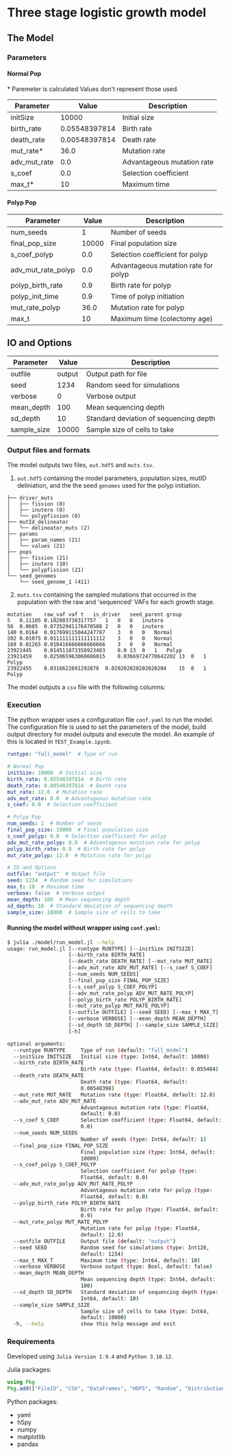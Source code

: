 # Three stage logistic growth model

## The Model

### Parameters

#### Normal Pop

\* Paremeter is calculated
Values don't represent those used.

| Parameter        | Value          | Description                   |
|------------------|----------------|-------------------------------|
| initSize         | 10000          | Initial size                  |
| birth_rate       | 0.05548397814  | Birth rate                    |
| death_rate       | 0.00548397814  | Death rate                    |
| mut_rate*         | 36.0           | Mutation rate                 |
| adv_mut_rate     | 0.0            | Advantageous mutation rate    |
| s_coef           | 0.0            | Selection coefficient         |
| max_t*        | 10      | Maximum time                    |

#### Polyp Pop

| Parameter              | Value          | Description                        |
|------------------------|----------------|------------------------------------|
| num_seeds              | 1              | Number of seeds                    |
| final_pop_size         | 10000          | Final population size              |
| s_coef_polyp           | 0.0            | Selection coefficient for polyp    |
| adv_mut_rate_polyp     | 0.0            | Advantageous mutation rate for polyp |
| polyp_birth_rate       | 0.9            | Birth rate for polyp               |
| polyp_init_time        | 0.9            | Time of polyp initiation           |
| mut_rate_polyp         | 36.0           | Mutation rate for polyp            |
| max_t        | 10      | Maximum time (colectomy age)                    |

## IO and Options

| Parameter    | Value   | Description                     |
|--------------|---------|---------------------------------|
| outfile      | output  | Output path for file                     |
| seed         | 1234    | Random seed for simulations     |
| verbose      | 0       | Verbose output                  |
| mean_depth   | 100     | Mean sequencing depth           |
| sd_depth     | 10      | Standard deviation of sequencing depth |
| sample_size  | 10000   | Sample size of cells to take    |

### Output files and formats

The model outputs two files, `out.hdf5` and `muts.tsv`.

1. `out.hdf5` containing the model parameters, population sizes, mutID deliniation, and the the seed `genomes` used for the polyp initiation.

```
├── driver_muts
│   ├── fission (0)
│   ├── inutero (0)
│   └── polypfission (0)
├── mutId_delineator
│   └── delineator_muts (2)
├── params
│   ├── param_names (21)
│   └── values (21)
├── pops
│   ├── fission (21)
│   ├── inutero (10)
│   └── polypfission (21)
└── seed_genomes
    └── seed_genome_1 (411)
```

2. `muts.tsv` containing the sampled mutations that occurred in the population with the raw and 'sequenced' VAFs for each growth stage.

```
mutation	raw_vaf	vaf	t	is_driver	seed_parent	group
5	0.11105	0.102803738317757	1	0	0	inutero
56	0.0605	0.07352941176470588	2	0	0	inutero
140	0.0164	0.017699115044247787	3	0	0	Normal
202	0.01075	0.011111111111111112	3	0	0	Normal
169	0.01265	0.010416666666666666	3	0	0	Normal
23921445	0.014511873350923483	0.0	13	0	1	Polyp
23921459	0.025065963060686015	0.03669724770642202	13	0	1	Polyp
23922455	0.0316622691292876	0.020202020202020204	15	0	1	Polyp
```

The model outputs a `csv` file with the following columns:

### Execution

The python wrapper uses a configuration file `conf.yaml` to run the model. The configuration file is used to set the parameters of the model, build output directory for model outputs and execute the model. An example of this is located in `TEST_Example.ipynb`.

```yaml
runtype: "full_model"  # Type of run

# Normal Pop
initSize: 10000  # Initial size
birth_rate: 0.05548397814  # Birth rate
death_rate: 0.00548397814  # Death rate
mut_rate: 12.0  # Mutation rate
adv_mut_rate: 0.0  # Advantageous mutation rate
s_coef: 0.0  # Selection coefficient

# Polyp Pop
num_seeds: 1  # Number of seeds
final_pop_size: 10000  # Final population size
s_coef_polyp: 0.0  # Selection coefficient for polyp
adv_mut_rate_polyp: 0.0  # Advantageous mutation rate for polyp
polyp_birth_rate: 0.9  # Birth rate for polyp
mut_rate_polyp: 12.0  # Mutation rate for polyp

# IO and Options
outfile: "output"  # Output file
seed: 1234  # Random seed for simulations
max_t: 10  # Maximum time
verbose: false  # Verbose output
mean_depth: 100  # Mean sequencing depth
sd_depth: 10  # Standard deviation of sequencing depth
sample_size: 10000  # Sample size of cells to take
```

#### Running the model without wrapper using `conf.yaml`:

```bash
$ julia ./model/run_model.jl --help
usage: run_model.jl [--runtype RUNTYPE] [--initSize INITSIZE]
                    [--birth_rate BIRTH_RATE]
                    [--death_rate DEATH_RATE] [--mut_rate MUT_RATE]
                    [--adv_mut_rate ADV_MUT_RATE] [--s_coef S_COEF]
                    [--num_seeds NUM_SEEDS]
                    [--final_pop_size FINAL_POP_SIZE]
                    [--s_coef_polyp S_COEF_POLYP]
                    [--adv_mut_rate_polyp ADV_MUT_RATE_POLYP]
                    [--polyp_birth_rate POLYP_BIRTH_RATE]
                    [--mut_rate_polyp MUT_RATE_POLYP]
                    [--outfile OUTFILE] [--seed SEED] [--max_t MAX_T]
                    [--verbose VERBOSE] [--mean_depth MEAN_DEPTH]
                    [--sd_depth SD_DEPTH] [--sample_size SAMPLE_SIZE]
                    [-h]

optional arguments:
  --runtype RUNTYPE     Type of run (default: "full_model")
  --initSize INITSIZE   Initial size (type: Int64, default: 10000)
  --birth_rate BIRTH_RATE
                        Birth rate (type: Float64, default: 0.055484)
  --death_rate DEATH_RATE
                        Death rate (type: Float64, default:
                        0.00548398)
  --mut_rate MUT_RATE   Mutation rate (type: Float64, default: 12.0)
  --adv_mut_rate ADV_MUT_RATE
                        Advantageous mutation rate (type: Float64,
                        default: 0.0)
  --s_coef S_COEF       Selection coefficient (type: Float64, default:
                        0.0)
  --num_seeds NUM_SEEDS
                        Number of seeds (type: Int64, default: 1)
  --final_pop_size FINAL_POP_SIZE
                        Final population size (type: Int64, default:
                        10000)
  --s_coef_polyp S_COEF_POLYP
                        Selection coefficient for polyp (type:
                        Float64, default: 0.0)
  --adv_mut_rate_polyp ADV_MUT_RATE_POLYP
                        Advantageous mutation rate for polyp (type:
                        Float64, default: 0.0)
  --polyp_birth_rate POLYP_BIRTH_RATE
                        Birth rate for polyp (type: Float64, default:
                        0.9)
  --mut_rate_polyp MUT_RATE_POLYP
                        Mutation rate for polyp (type: Float64,
                        default: 12.0)
  --outfile OUTFILE     Output file (default: "output")
  --seed SEED           Random seed for simulations (type: Int128,
                        default: 1234)
  --max_t MAX_T         Maximum time (type: Int64, default: 10)
  --verbose VERBOSE     Verbose output (type: Bool, default: false)
  --mean_depth MEAN_DEPTH
                        Mean sequencing depth (type: Int64, default:
                        100)
  --sd_depth SD_DEPTH   Standard deviation of sequencing depth (type:
                        Int64, default: 10)
  --sample_size SAMPLE_SIZE
                        Sample size of cells to take (type: Int64,
                        default: 10000)
  -h, --help            show this help message and exit
```

### Requirements

Developed using `Julia Version 1.9.4` and `Python 3.10.12`.

Julia packages:
```julia
using Pkg
Pkg.add(["FileIO", "CSV", "DataFrames", "HDF5", "Random", "Distributions", "ArgParse", "PoissonRandom", "StatsBase"])
```

Python packages:

- yaml 
- h5py 
- numpy
- matplotlib 
- pandas


